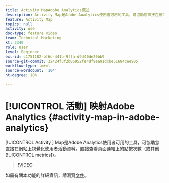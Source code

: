 ```yaml
---
title: Activity MapAdobe Analytics概述
description: Activity Map是Adobe Analytics使用者可用的工具，可協助您直接在網站上視覺化使用者活動資料。 直接查看頁面連結上的點按次數（或其他量度）。
feature: Activity Map
topics: null
activity: use
doc-type: feature video
team: Technical Marketing
kt: 2349
role: User
level: Beginner
exl-id: c1751182-bf6d-441b-9ffa-d9d40de20bb9
source-git-commit: 32424f3f2b05952fe4df9ea91dcbe51684cee905
workflow-type: tm+mt
source-wordcount: '104'
ht-degree: 18%

---
```


# [!UICONTROL 活動] 映射Adobe Analytics {#activity-map-in-adobe-analytics}

[!UICONTROL Activity ] Map是Adobe Analytics使用者可用的工具，可協助您直接在網站上視覺化使用者活動資料。直接查看頁面連結上的點按次數（或其他[!UICONTROL metrics]）。

>[!VIDEO](https://video.tv.adobe.com/v/25451/?quality=12)

如需有關本功能的詳細資訊，請瀏覽[文件](https://marketing.adobe.com/resources/help/zh_TW/analytics/activitymap/)。
